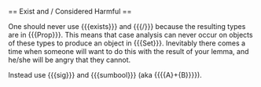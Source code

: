 == Exist and \/ Considered Harmful ==

One should never use {{{exists}}} and {{{\/}}} because the resulting types are in {{{Prop}}}.  This means that case analysis can never occur on objects of these types to produce an object in {{{Set}}}.  Inevitably there comes a time when someone will want to do this with the result of your lemma, and he/she will be angry that they cannot.

Instead use {{{sig}}} and {{{sumbool}}} (aka {{{{A}+{B}}}}).

